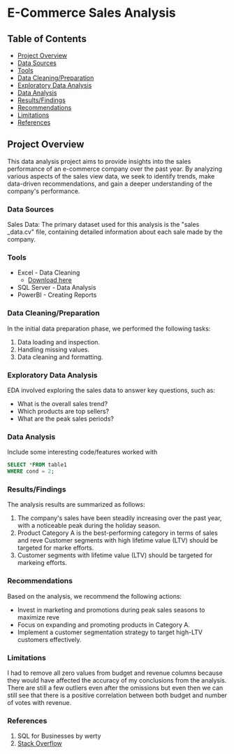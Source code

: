 # E-Commerce Sales Analysis

## Table of Contents

- [Project Overview](#project-overview)
- [Data Sources](#data-sources)
- [Tools](#tools)
- [Data Cleaning/Preparation](#data-cleaning-preparation)
- [Exploratory Data Analysis](#exploratory-data-analysis)
- [Data Analysis](#data-analysis)
- [Results/Findings](#results-findings)
- [Recommendations](#recommendations)
- [Limitations](#limitations)
- [References](#references)

## Project Overview

This data analysis project aims to provide insights into the sales performance of an e-commerce company over the past year. By analyzing various aspects of the sales view data, we seek to identify trends, make data-driven recommendations, and gain a deeper understanding of the company's performance.

### Data Sources

Sales Data: The primary dataset used for this analysis is the "sales _data.cv" file, containing detailed information about each sale made by the company.

### Tools

- Excel - Data Cleaning 
  - [Download here](https://microsoft.com)
- SQL Server - Data Analysis
- PowerBI - Creating Reports


### Data Cleaning/Preparation

In the initial data preparation phase, we performed the following tasks:
1. Data loading and inspection.
2. Handling missing values.
3. Data cleaning and formatting.

### Exploratory Data Analysis

EDA involved exploring the sales data to answer key questions, such as:

- What is the overall sales trend?
- Which products are top sellers?
- What are the peak sales periods?

### Data Analysis

Include some interesting code/features worked with

```sql
SELECT *FROM table1
WHERE cond = 2;
```

### Results/Findings

The analysis results are summarized as follows:
1. The company's sales have been steadily increasing over the past year, with a noticeable peak during the holiday season.
2. Product Category A is the best-performing category in terms of sales and reve Customer segments with high lifetime value (LTV) should be targeted for marke efforts.
3. Customer segments with lifetime value (LTV) should be targeted for markeing efforts.

### Recommendations

Based on the analysis, we recommend the following actions:
- Invest in marketing and promotions during peak sales seasons to maximize reve
- Focus on expanding and promoting products in Category A.
- Implement a customer segmentation strategy to target high-LTV customers effectively.

### Limitations

I had to remove all zero values from budget and revenue columns because they would have affected the accuracy of my conclusions from the analysis. There are still a few outliers even after the omissions but even then we can still see that there is a positive correlation between both budget and number of votes with revenue.

### References

1. SQL for Businesses by werty
2. [Stack Overflow](https://stack.com)




